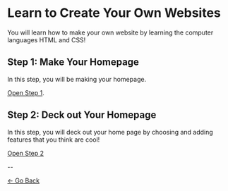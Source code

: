 # Learn to Create Your Own Websites

You will learn how to make your own website by learning the computer languages
HTML and CSS!

<!-- ## How To Learn Programming?

- What happens when you don’t have a step-by-step tutorial and you need to
  figure something out?
  - **Google it!**
- Professional programmers Google while on the job
  - The largest Q&A website for programming
    ([https://stackoverflow.com](https://stackoverflow.com)) has
    **hundreds of questions submitted by programmers everyday**
    who work at tech companies like Apple, Facebook, Google etc.
  - See this survey done of professional hackers for how much of their time they
    spend Googling

    ![](img/googling.png)
- When searching Google:** Be specific, clear and concise:**
  - Try the first 3 links → Then seek help from friends/co-workers -->

## Step 1: Make Your Homepage

In this step, you will be making your homepage.

[Open Step 1](../../workshops/portfolio).


## Step 2: Deck out Your Homepage

In this step, you will deck out your home page by choosing and adding features
that you think are cool!

[Open Step 2](./../workshops/portfolio/part_2.md)

--

[← Go Back](README.md)
